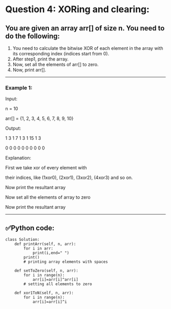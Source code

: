 # Question 4: XORing and clearing:

## You are given an array arr[] of size n. You need to do the following:

1.	You need to calculate the bitwise XOR of each element in the array with its corresponding index (indices start from 0).
2.	After step1, print the array.
3.	Now, set all the elements of arr[] to zero.
4.	Now, print arr[].
   
---
### Example 1:

Input:

n = 10

arr[] = {1, 2, 3, 4, 5, 6, 7, 8, 9, 10}

Output:

1 3 1 7 1 3 1 15 1 3

0 0 0 0 0 0 0 0 0 0

Explanation:

First we take xor of every element with

their indices, like (1xor0), (2xor1), (3xor2), (4xor3) and so on.

Now print the resultant array

Now set all the elements of array to zero

Now print the resultant array

---
## ✅Python code:

```
class Solution:
    def printArr(self, n, arr):
        for i in arr:
            print(i,end=" ")
        print()
        # printing array elements with spaces
        
    def setToZero(self, n, arr):
        for i in range(n):
            arr[i]=arr[i]^arr[i]
        # setting all elements to zero
        
    def xor1ToN(self, n, arr):
        for i in range(n):
            arr[i]=arr[i]^i
```
